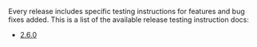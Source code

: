 Every release includes specific testing instructions for features and bug fixes added. This is a list of the available release testing instruction docs:

- [2.6.0](./260.md)
